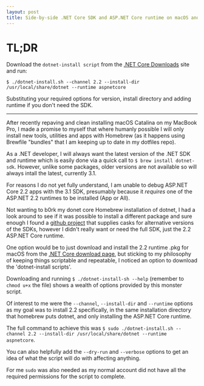 ```yaml
---
layout: post
title: Side-by-side .NET Core SDK and ASP.NET Core runtime on macOS and Homebrew with dotnet-install scripts
---
```

# TL;DR
Download the `dotnet-install script` from the [.NET Core Downloads](https://dotnet.microsoft.com/download) site and run:

`$ ./dotnet-install.sh --channel 2.2 --install-dir /usr/local/share/dotnet --runtime aspnetcore`

Substituting your required options for version, install directory and adding runtime if you don't need the SDK.

---
After recently repaving and clean installing macOS Catalina on my MacBook Pro, I made a promise to myself that where
humanly possible I will only install new tools, utilities and apps with Homebrew (as it happens using Brewfile "bundles"
that I am keeping up to date in my dotfiles repo).

As a .NET developer, I will always want the latest version of the .NET SDK and runtime which is easily done via a
quick call to `$ brew install dotnet-sdk`. However, unlike some packages, older versions are not available so will
always intall the latest, currently 3.1.

For reasons I do not yet fully understand, I am unable to debug ASP.NET Core 2.2 apps with the 3.1 SDK, presumably
because it _requires_ one of the ASP.NET 2.2 runtimes to be installed (App or All).

Not wanting to b0rk my donet core Homebrew installation of dotnet, I had a look around to see if it was possible to
install a different package and sure enough I found a [github project](https://github.com/isen-ng/homebrew-dotnet-sdk-versions) that supplies casks for alternative versions of
the SDKs, however I didn't really want or need the full SDK, just the 2.2 ASP.NET Core runtime.

One option would be to just download and install the 2.2 runtime .pkg for macOS from the [.NET Core download
page](https://dotnet.microsoft.com/download/dotnet-core/2.2), but sticking to my philosophy of keeping things scriptable
and repeatable, I noticed an option to download the 'dotnet-install scripts'. 

Downloading and running `$ ./dotnet-install-sh --help` (remember to `chmod u+x` the file) shows a wealth of options
provided by this monster script.

Of interest to me were the `--channel`, `--install-dir` and `--runtime` options as my goal was to install 2.2
specifically, in the same installation directory that homebrew puts dotnet, and only installing the ASP.NET Core runtime.

The full command to achieve this was `$ sudo ./dotnet-install.sh --channel 2.2 --install-dir /usr/local/share/dotnet --runtime aspnetcore`.

You can also helpfully add the `--dry-run` and `--verbose` options to get an idea of what the script will do with affecting
anything.

For me `sudo` was also needed as my normal account did not have all the required permissions for the script to complete.
